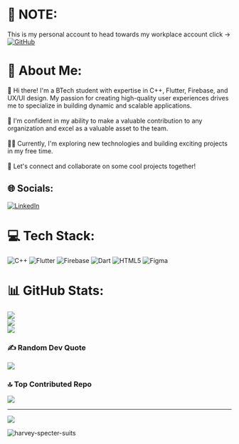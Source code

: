 # 💫 NOTE:
This is my personal account to head towards my workplace account click -> [![GitHub](https://img.shields.io/badge/GitHub-%23181717.svg?logo=github&logoColor=white)](https://github.com/dakshatsuraasa)

# 💫 About Me:
👋 Hi there! I'm a BTech student with expertise in C++, Flutter, Firebase, and UX/UI design. My passion for creating high-quality user experiences drives me to specialize in building dynamic and scalable applications. <br><br>🚀 I'm confident in my ability to make a valuable contribution to any organization and excel as a valuable asset to the team. <br><br>👨‍💻 Currently, I'm exploring new technologies and building exciting projects in my free time. <br><br>💬 Let's connect and collaborate on some cool projects together!<br>


## 🌐 Socials:
[![LinkedIn](https://img.shields.io/badge/LinkedIn-%230077B5.svg?logo=linkedin&logoColor=white)](https://linkedin.com/in/https://www.linkedin.com/in/daksh-vasudev/) 

# 💻 Tech Stack:
![C++](https://img.shields.io/badge/c++-%2300599C.svg?style=for-the-badge&logo=c%2B%2B&logoColor=white) ![Flutter](https://img.shields.io/badge/Flutter-%2302569B.svg?style=for-the-badge&logo=Flutter&logoColor=white) ![Firebase](https://img.shields.io/badge/firebase-%23039BE5.svg?style=for-the-badge&logo=firebase) ![Dart](https://img.shields.io/badge/dart-%230175C2.svg?style=for-the-badge&logo=dart&logoColor=white) ![HTML5](https://img.shields.io/badge/html5-%23E34F26.svg?style=for-the-badge&logo=html5&logoColor=white) 	![Figma](https://img.shields.io/badge/figma-%23F24E1E.svg?style=for-the-badge&logo=figma&logoColor=white)
# 📊 GitHub Stats:
![](https://github-readme-stats.vercel.app/api?username=dakshvasudev&theme=tokyonight&hide_border=false&include_all_commits=false&count_private=false)<br/>
![](https://github-readme-streak-stats.herokuapp.com/?user=dakshvasudev&theme=tokyonight&hide_border=false)<br/>
![](https://github-readme-stats.vercel.app/api/top-langs/?username=dakshvasudev&theme=tokyonight&hide_border=false&include_all_commits=false&count_private=false&layout=compact)

### ✍️ Random Dev Quote
![](https://quotes-github-readme.vercel.app/api?type=horizontal&theme=radical)

### 🔝 Top Contributed Repo
![](https://github-contributor-stats.vercel.app/api?username=dakshvasudev&limit=5&theme=algolia&combine_all_yearly_contributions=true)

---
[![](https://visitcount.itsvg.in/api?id=dakshvasudev&icon=0&color=4)](https://visitcount.itsvg.in)

![harvey-specter-suits](https://github.com/dakshvasudev/dakshvasudev/assets/91746245/13aff186-3ffc-49c2-b03f-f24be224e609)

